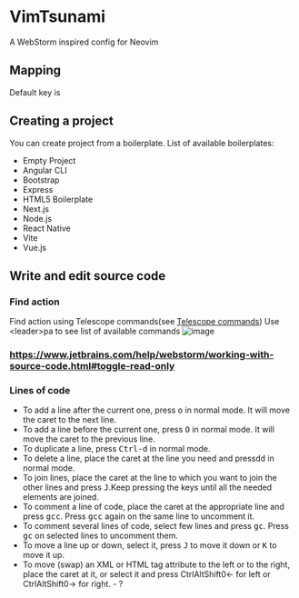# VimTsunami
A WebStorm inspired config for Neovim


## Mapping
Default <leader> key is <space>


## Creating a project
You can create project from a boilerplate. 
List of available boilerplates: 
- Empty Project
- Angular CLI
- Bootstrap
- Express
- HTML5 Boilerplate
- Next.js
- Node.js
- React Native
- Vite
- Vue.js


## Write and edit source code

### Find action 
Find action using Telescope commands(see [Telescope commands](https://github.com/nvim-telescope/telescope.nvim?tab=readme-ov-file#vim-pickers))
Use \<leader\>pa to see list of available commands
![image](https://github.com/EngineerMonkey404/VimTsunami/assets/74253189/32fb49e1-2278-4763-b436-c72d79cc5126)

### https://www.jetbrains.com/help/webstorm/working-with-source-code.html#toggle-read-only

### Lines of code

- To add a line after the current one, press <kbd>o</kbd> in normal mode. It will move the caret to the next line.<br>
- To add a line before the current one, press <kbd>O</kbd> in normal mode. It will move the caret to the previous line.<br>
- To duplicate a line, press <kbd>Ctrl-d</kbd> in normal mode.<br>
- To delete a line, place the caret at the line you need and press<kbd>dd</kbd> in normal mode.<br>
- To join lines, place the caret at the line to which you want to join the other lines and press <kbd>J</kbd>.Keep pressing the keys until all the needed elements are joined.<br>
- To comment a line of code, place the caret at the appropriate line and press <kbd>gcc</kbd>. Press <kbd>gcc</kbd> again on the same line to uncomment it.
- To comment several lines of code, select few lines and press <kbd>gc</kbd>. Press <kbd>gc</kbd> on selected lines to uncomment them.
- To move a line up or down, select it, press <kbd>J</kbd> to move it down or <kbd>K</kbd> to move it up.
- To move (swap) an XML or HTML tag attribute to the left or to the right, place the caret at it, or select it and press CtrlAltShift0← for left or CtrlAltShift0→ for right. - ? 





  

